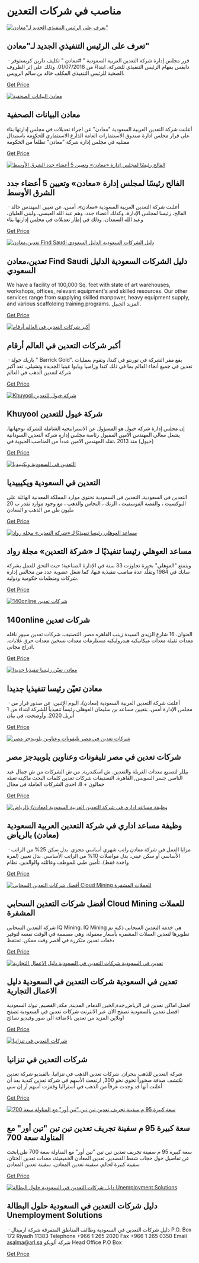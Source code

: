 # مناصب في شركات التعدين
<a href="https://mnn.zoosnet.net/LR/Chatpre.aspx?id=MNN94995150&p=https://vbl.co.za/" target="_blank">![تعرف على الرئيس التنفيذي الجديد لـ"معادن"](https://raw.githubusercontent.com/gcmcrusher/imgs/main/87.jpg)</a>
## تعرف على الرئيس التنفيذي الجديد لـ"معادن"
 · قرر مجلس إدارة شركة التعدين العربية السعودية " #معادن " تكليف دارين كريستوفر دايفس بمهام الرئيس التنفيذي للشركة، ابتداءً من 01/07/2018، وذلك على إثر الظروف الصحية للرئيس التنفيذي المكلف خالد بن سالم الرويس.
<a href="https://mnn.zoosnet.net/LR/Chatpre.aspx?id=MNN94995150&p=https://vbl.co.za/" target="_blank">Get Price</a>
<a href="https://mnn.zoosnet.net/LR/Chatpre.aspx?id=MNN94995150&p=https://vbl.co.za/" target="_blank">![معادن البيانات الصحفية](https://raw.githubusercontent.com/gcmcrusher/imgs/main/51.jpg)</a>
## معادن البيانات الصحفية
أعلنت شركة التعدين العربية السعودية "معادن" عن اجراء تعديلات في مجلس إدارتها بناء على قرار مجلس ادارة صندوق الاستثمارات العامة الذارع الاستثماري للحكومة باستبدال ممثليه في مجلس إدارة شركة "معادن" تطلعاً من الحكومة 
<a href="https://mnn.zoosnet.net/LR/Chatpre.aspx?id=MNN94995150&p=https://vbl.co.za/" target="_blank">Get Price</a>
<a href="https://mnn.zoosnet.net/LR/Chatpre.aspx?id=MNN94995150&p=https://vbl.co.za/" target="_blank">![الفالح رئيسًا لمجلس إدارة «معادن» وتعيين 5 أعضاء جدد الشرق الأوسط](https://raw.githubusercontent.com/gcmcrusher/imgs/main/289.jpg)</a>
## الفالح رئيسًا لمجلس إدارة «معادن» وتعيين 5 أعضاء جدد الشرق الأوسط
 · أعلنت شركة التعدين العربية السعودية «معادن»، أمس، عن تعيين المهندس خالد الفالح، رئيسا لمجلس الإدارة، وكذلك أعضاء جدد، وهم عبد الله العيسى، ولبنى العليان، وعبد الله السعدان، وذلك في إطار تعديلات في مجلس إدارتها بناء 
<a href="https://mnn.zoosnet.net/LR/Chatpre.aspx?id=MNN94995150&p=https://vbl.co.za/" target="_blank">Get Price</a>
<a href="https://mnn.zoosnet.net/LR/Chatpre.aspx?id=MNN94995150&p=https://vbl.co.za/" target="_blank">![تعدين،معادن Find Saudi دليل الشركات السعودية الدليل السعودي](https://raw.githubusercontent.com/gcmcrusher/imgs/main/406.jpg)</a>
## تعدين،معادن Find Saudi دليل الشركات السعودية الدليل السعودي
We have a facility of 100,000 Sq. feet with state of art warehouses, workshops, offices, relevant equipment's and skilled resources. Our other services range from supplying skilled manpower, heavy equipment supply, and various scaffolding training programs. المزيد  الجبيل.
<a href="https://mnn.zoosnet.net/LR/Chatpre.aspx?id=MNN94995150&p=https://vbl.co.za/" target="_blank">Get Price</a>
<a href="https://mnn.zoosnet.net/LR/Chatpre.aspx?id=MNN94995150&p=https://vbl.co.za/" target="_blank">![أكبر شركات التعدين في العالم أرقام](https://raw.githubusercontent.com/gcmcrusher/imgs/main/103.jpg)</a>
## أكبر شركات التعدين في العالم أرقام
 · باريك جولد " Barrick Gold". يقع مقر الشركة في تورنتو في كندا، وتقوم بعمليات تعدين في جميع أنحاء العالم بما في ذلك كندا وزامبيا وبابوا غينيا الجديدة وتشيلي. تعد أكبر شركة لتعدين الذهب في العالم 
<a href="https://mnn.zoosnet.net/LR/Chatpre.aspx?id=MNN94995150&p=https://vbl.co.za/" target="_blank">Get Price</a>
<a href="https://mnn.zoosnet.net/LR/Chatpre.aspx?id=MNN94995150&p=https://vbl.co.za/" target="_blank">![Khuyool شركة خيول للتعدين](https://raw.githubusercontent.com/gcmcrusher/imgs/main/550.jpg)</a>
## Khuyool شركة خيول للتعدين
إن مجلس إدارة شركة خيول هو المسؤول عن الاستراتيجية الشاملة للشركة توجهاتها. يشغل معالي المهندس الامين المقبول رئاسة مجلس إدارة شركة التعدين السودانية (خيول) منذ 2013 ،تقلد المهندس الامين عدداً من المناصب الحيوية في 
<a href="https://mnn.zoosnet.net/LR/Chatpre.aspx?id=MNN94995150&p=https://vbl.co.za/" target="_blank">Get Price</a>
<a href="https://mnn.zoosnet.net/LR/Chatpre.aspx?id=MNN94995150&p=https://vbl.co.za/" target="_blank">![التعدين في السعودية ويكيبيديا](https://raw.githubusercontent.com/gcmcrusher/imgs/main/684.jpg)</a>
## التعدين في السعودية ويكيبيديا
التعدين في السعودية. التعدين في السعودية تحتوي موارد المملكة المعدنية الهائلة على البوكسيت ، والفضة الفوسفيت ، الزنك ، النحاس والذهب ، مع وجود موارد تقدر ب 20 مليون طن من الذهب و المعادن 
<a href="https://mnn.zoosnet.net/LR/Chatpre.aspx?id=MNN94995150&p=https://vbl.co.za/" target="_blank">Get Price</a>
<a href="https://mnn.zoosnet.net/LR/Chatpre.aspx?id=MNN94995150&p=https://vbl.co.za/" target="_blank">![مساعد العوهلي رئيسا تنفيذيًا لـ «شركة التعدين» مجلة رواد ](https://raw.githubusercontent.com/gcmcrusher/imgs/main/867.jpg)</a>
## مساعد العوهلي رئيسا تنفيذيًا لـ «شركة التعدين» مجلة رواد 
ويتمتع "العوهلي" بخبرة تجاوزت 33 سنة في الإدارة الصناعية؛ حيث التحق للعمل بشركة سابك في 1984 وتقلّد عدة مناصب تنفيذية فيها، كما شغل عضوية عدد من مجالس إدارة شركات ومنظمات حكومية ودولية.
<a href="https://mnn.zoosnet.net/LR/Chatpre.aspx?id=MNN94995150&p=https://vbl.co.za/" target="_blank">Get Price</a>
<a href="https://mnn.zoosnet.net/LR/Chatpre.aspx?id=MNN94995150&p=https://vbl.co.za/" target="_blank">![140online شركات تعدين](https://raw.githubusercontent.com/gcmcrusher/imgs/main/92.jpg)</a>
## 140online شركات تعدين
العنوان. 16 شارع الزيدى السيدة زينب القاهره مصر. التصنيف. شركات تعدين سيور ناقله معدات ثقيلة معدات ميكانيكيه هيدروليكيه مستلزمات معدات تسخين معدات حرق غلايات. ادراج مجانى.
<a href="https://mnn.zoosnet.net/LR/Chatpre.aspx?id=MNN94995150&p=https://vbl.co.za/" target="_blank">Get Price</a>
<a href="https://mnn.zoosnet.net/LR/Chatpre.aspx?id=MNN94995150&p=https://vbl.co.za/" target="_blank">![معادن تعيّن رئيسا تنفيذيا جديدا](https://raw.githubusercontent.com/gcmcrusher/imgs/main/746.jpg)</a>
## معادن تعيّن رئيسا تنفيذيا جديدا
 · أعلنت شركة التعدين العربية السعودية (معادن)، اليوم الإثنين، عن صدور قرار من مجلس الإدارة أمس، بتعيين مساعد بن سليمان العوهلي رئيساً تنفيذياً للشركة ابتداء من 1 أبريل 2020. وأوضحت، في بيان 
<a href="https://mnn.zoosnet.net/LR/Chatpre.aspx?id=MNN94995150&p=https://vbl.co.za/" target="_blank">Get Price</a>
<a href="https://mnn.zoosnet.net/LR/Chatpre.aspx?id=MNN94995150&p=https://vbl.co.za/" target="_blank">![شركات تعدين في مصر تليفونات وعناوين يلوبيدجز مصر](https://raw.githubusercontent.com/gcmcrusher/imgs/main/348.jpg)</a>
## شركات تعدين في مصر تليفونات وعناوين يلوبيدجز مصر
بيللر لتصنيع معدات الغربلة والتعدين. ش اسكندرية, من ش الشركات من ش جمال عبد الناصر, جسر السويس, القاهرة. التصنيفات شركات تعدين كلمات البحث ماكينه تعبئه جمالون + 8. احدى الشركات العاملة فى مجال 
<a href="https://mnn.zoosnet.net/LR/Chatpre.aspx?id=MNN94995150&p=https://vbl.co.za/" target="_blank">Get Price</a>
<a href="https://mnn.zoosnet.net/LR/Chatpre.aspx?id=MNN94995150&p=https://vbl.co.za/" target="_blank">![وظيفة مساعد اداري في شركة التعدين العربية السعودية (معادن) بالرياض ](https://raw.githubusercontent.com/gcmcrusher/imgs/main/363.jpg)</a>
## وظيفة مساعد اداري في شركة التعدين العربية السعودية (معادن) بالرياض 
 · مزايا العمل في شركة معادن راتب شهري أساسي مجزي. بدل سكن 25% من الراتب الأساسي أو سكن عيني. بدل مواصلات 10% من الراتب الأساسي. بدل تعيين (لمرة واحدة فقط). تأمين طبي للموظف وعائلته والوالدين. نظام 
<a href="https://mnn.zoosnet.net/LR/Chatpre.aspx?id=MNN94995150&p=https://vbl.co.za/" target="_blank">Get Price</a>
<a href="https://mnn.zoosnet.net/LR/Chatpre.aspx?id=MNN94995150&p=https://vbl.co.za/" target="_blank">![أفضل شركات التعدين السحابي Cloud Mining للعملات المشفرة](https://raw.githubusercontent.com/gcmcrusher/imgs/main/603.jpg)</a>
## أفضل شركات التعدين السحابي Cloud Mining للعملات المشفرة
شركة التعدين السحابي IQ Mining. IQ Mining هي خدمة التعدين السحابي ذكية تم تطويرها لتعدين العملات المشفرة بأسعار معقولة، وهي مصممة في الوقت نفسه لتوفير دفعات تعدين متكررة في أقصر وقت ممكن. تحتفظ 
<a href="https://mnn.zoosnet.net/LR/Chatpre.aspx?id=MNN94995150&p=https://vbl.co.za/" target="_blank">Get Price</a>
<a href="https://mnn.zoosnet.net/LR/Chatpre.aspx?id=MNN94995150&p=https://vbl.co.za/" target="_blank">![تعدين في السعودية شركات التعدين في السعودية دليل الاعمال التجارية](https://raw.githubusercontent.com/gcmcrusher/imgs/main/668.jpg)</a>
## تعدين في السعودية شركات التعدين في السعودية دليل الاعمال التجارية
افضل اماكن تعدين في الرياض,جدة,الخبر, الدمام, المدينة, مكة, القصيم, تبوك السعودية افضل تعدين بالسعودية تصفح الان عبر الانترنت شركات تعدين في السعودية تصفح اونلاين المزيد من تعدين بالاضافة الى صور وفيديو نصائح 
<a href="https://mnn.zoosnet.net/LR/Chatpre.aspx?id=MNN94995150&p=https://vbl.co.za/" target="_blank">Get Price</a>
<a href="https://mnn.zoosnet.net/LR/Chatpre.aspx?id=MNN94995150&p=https://vbl.co.za/" target="_blank">![شركات التعدين في تنزانيا](https://raw.githubusercontent.com/gcmcrusher/imgs/main/709.jpg)</a>
## شركات التعدين في تنزانيا
شركه التعدين للذهب بنجران. شركات تعدين الذهب في تنزانيا. بالفيديو شركة تعدين تكتشف صدفة صخوراً تحوي نحو 300, ارتفعت الأسهم في شركة تعدين كندية بعد أن أعلنت أنها قد وجدت عرقاً من الذهب في أستراليا وقفزت أسهم آر إن سي 
<a href="https://mnn.zoosnet.net/LR/Chatpre.aspx?id=MNN94995150&p=https://vbl.co.za/" target="_blank">Get Price</a>
<a href="https://mnn.zoosnet.net/LR/Chatpre.aspx?id=MNN94995150&p=https://vbl.co.za/" target="_blank">![سعة كبيرة 95 م سفينة تجريف تعدين تين تين "تين أور" مع المناولة سعة 700 ](https://raw.githubusercontent.com/gcmcrusher/imgs/main/424.jpg)</a>
## سعة كبيرة 95 م سفينة تجريف تعدين تين تين "تين أور" مع المناولة سعة 700 
سعة كبيرة 95 م سفينة تجريف تعدين تين تين "تين أور" مع المناولة سعة 700 طن,ابحث عن تفاصيل حول حجاب شفط القصدير، تعدين المعادن الخفيفيئة، معدات تعدين الختان، سفينة كبيرة لحالم، سفينة تعدين المعادن، سفينة تعدين المعادن 
<a href="https://mnn.zoosnet.net/LR/Chatpre.aspx?id=MNN94995150&p=https://vbl.co.za/" target="_blank">Get Price</a>
<a href="https://mnn.zoosnet.net/LR/Chatpre.aspx?id=MNN94995150&p=https://vbl.co.za/" target="_blank">![دليل شركات التعدين في السعودية حلول البطالة Unemployment Solutions](https://raw.githubusercontent.com/gcmcrusher/imgs/main/627.jpg)</a>
## دليل شركات التعدين في السعودية حلول البطالة Unemployment Solutions
 · دليل شركات التعدين في السعودية وظائف المناطق المتفرقة شركة ارميتال P.O. Box 172 Riyadh 11383 Telephone +966 1 265 2020 Fax +966 1 265 0350 Email asalma@arl.sa شركة ألوبكو Head Office P.O Box
<a href="https://mnn.zoosnet.net/LR/Chatpre.aspx?id=MNN94995150&p=https://vbl.co.za/" target="_blank">Get Price</a>
